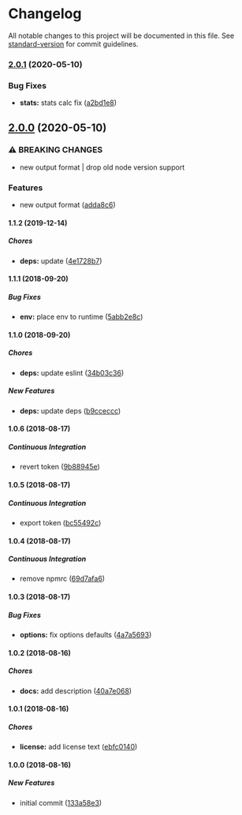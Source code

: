 # Changelog

All notable changes to this project will be documented in this file. See [standard-version](https://github.com/conventional-changelog/standard-version) for commit guidelines.

### [2.0.1](https://gitlab.com/m03geek/fastify-status/compare/v2.0.0...v2.0.1) (2020-05-10)

### Bug Fixes

- **stats:** stats calc fix ([a2bd1e8](https://gitlab.com/m03geek/fastify-status/commit/a2bd1e8585eee3b4e450a5bf54ecf7a9a1ad9ca2))

## [2.0.0](https://gitlab.com/m03geek/fastify-status/compare/v1.1.2...v2.0.0) (2020-05-10)

### ⚠ BREAKING CHANGES

- new output format | drop old node version support

### Features

- new output format ([adda8c6](https://gitlab.com/m03geek/fastify-status/commit/adda8c60ef84f63f156cdab04552dd77ce8bf1f1))

#### 1.1.2 (2019-12-14)

##### Chores

- **deps:** update ([4e1728b7](https://github.com/SkeLLLa/fastify-status/commit/4e1728b7c344fe5ff7c85ee1f15e726031fc3b53))

#### 1.1.1 (2018-09-20)

##### Bug Fixes

- **env:** place env to runtime ([5abb2e8c](https://github.com/SkeLLLa/fastify-status/commit/5abb2e8c04ca4c73496d2339dc53a02db09bd6a8))

#### 1.1.0 (2018-09-20)

##### Chores

- **deps:** update eslint ([34b03c36](https://github.com/SkeLLLa/fastify-status/commit/34b03c369c1dab1d1c987f6dcbe379bb7fadbaaa))

##### New Features

- **deps:** update deps ([b9cceccc](https://github.com/SkeLLLa/fastify-status/commit/b9cceccc1ec672253c99f3ae65fe6f651db03d72))

#### 1.0.6 (2018-08-17)

##### Continuous Integration

- revert token ([9b88945e](https://github.com/SkeLLLa/fastify-status/commit/9b88945ee670230f13db7c5e800636c4146c289c))

#### 1.0.5 (2018-08-17)

##### Continuous Integration

- export token ([bc55492c](https://github.com/SkeLLLa/fastify-status/commit/bc55492c8b7f9e8addfaa101cc6c4cf6abd8e0c2))

#### 1.0.4 (2018-08-17)

##### Continuous Integration

- remove npmrc ([69d7afa6](https://github.com/SkeLLLa/fastify-status/commit/69d7afa6d3a23b907f37ec40c45d397a9d7b6857))

#### 1.0.3 (2018-08-17)

##### Bug Fixes

- **options:** fix options defaults ([4a7a5693](https://github.com/SkeLLLa/fastify-status/commit/4a7a5693f5c63cdc8b0991a4f5d1ecd3d3a4f477))

#### 1.0.2 (2018-08-16)

##### Chores

- **docs:** add description ([40a7e068](https://github.com/SkeLLLa/fastify-status/commit/40a7e068f62340a1fed6d7c980145c938848c571))

#### 1.0.1 (2018-08-16)

##### Chores

- **license:** add license text ([ebfc0140](https://github.com/SkeLLLa/fastify-status/commit/ebfc01401dadd8e2cdb5e3b9bfdfa1276f02d518))

#### 1.0.0 (2018-08-16)

##### New Features

- initial commit ([133a58e3](https://github.com/SkeLLLa/fastify-status/commit/133a58e38fc760b39e1a8b69a889d56045dbe5fb))
